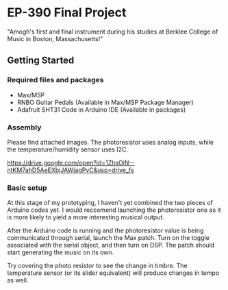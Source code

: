 # EP-390 Final Project
 "Amogh's first and final instrument during his studies at Berklee College of Music in Boston, Massachusetts!"


## Getting Started

### Required files and packages
* Max/MSP
* RNBO Guitar Pedals (Available in Max/MSP Package Manager)
* Adafruit SHT31 Code in Arduino IDE (Available in packages)

### Assembly
Please find attached images. The photoresistor uses analog inputs, while the temperature/humidity sensor uses I2C.

https://drive.google.com/open?id=1ZhsOiN--ntKM7ahD5AeEXbjJAWjagPvC&usp=drive_fs

### Basic setup
At this stage of my prototyping, I haven't yet combined the two pieces of Arduino codes yet. I would reccomend launching the photoresistor one as it is more likely to yield a more interesting musical output.

After the Arduino code is running and the photoresistor value is being communicated through serial, launch the Max patch. Turn on the toggle associated with the serial object, and then turn on DSP. The patch should start generating the music on its own.

Try covering the photo resistor to see the change in timbre. The temperature sensor (or its slider equivalent) will produce changes in tempo as well.